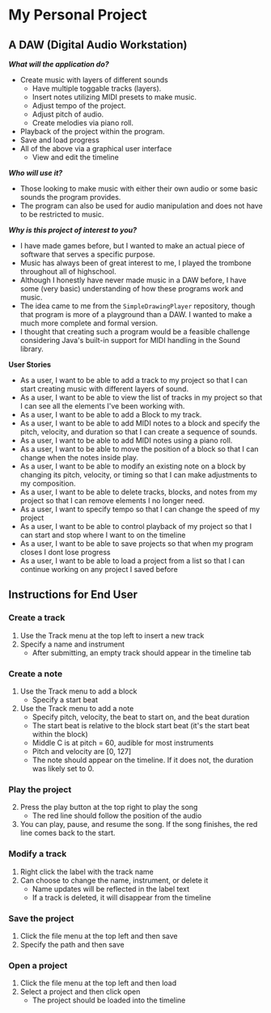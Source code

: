 # My Personal Project 

## A DAW (Digital Audio Workstation)

***What will the application do?***
- Create music with layers of different sounds
    - Have multiple toggable tracks (layers).
    - Insert notes utilizing MIDI presets to make music.
    - Adjust tempo of the project.
    - Adjust pitch of audio.
    - Create melodies via piano roll.
- Playback of the project within the program.
- Save and load progress
- All of the above via a graphical user interface
    - View and edit the timeline

***Who will use it?***
- Those looking to make music with either their own audio or some basic sounds the program provides.
- The program can also be used for audio manipulation and does not have to be restricted to music.

***Why is this project of interest to you?***
- I have made games before, but I wanted to make an actual piece of software that serves a specific purpose. 
- Music has always been of great interest to me, I played the trombone throughout all of highschool. 
- Although I honestly have never made music in a DAW before, I have some (very basic) understanding of how these programs work and music. 
- The idea came to me from the `SimpleDrawingPlayer` repository, though that program is more of a playground than a DAW. I wanted to make a much more complete and formal version.
- I thought that creating such a program would be a feasible challenge considering Java's built-in support for MIDI handling in the Sound library.

**User Stories**
- As a user, I want to be able to add a track to my project so that I can start creating music with different layers of sound.
- As a user, I want to be able to view the list of tracks in my project so that I can see all the elements I've been working with.
- As a user, I want to be able to add a Block to my track.
- As a user, I want to be able to add MIDI notes to a block and specify the pitch, velocity, and duration so that I can create a sequence of sounds.
- As a user, I want to be able to add MIDI notes using a piano roll.
- As a user, I want to be able to move the position of a block so that I can change when the notes inside play.
- As a user, I want to be able to modify an existing note on a block by changing its pitch, velocity, or timing so that I can make adjustments to my composition.
- As a user, I want to be able to delete tracks, blocks, and notes from my project so that I can remove elements I no longer need.
- As a user, I want to specify tempo so that I can change the speed of my project
- As a user, I want to be able to control playback of my project so that I can start and stop where I want to on the timeline
- As a user, I want to be able to save projects so that when my program closes I dont lose progress
- As a user, I want to be able to load a project from a list so that I can continue working on any project I saved before


## Instructions for End User

### Create a track
1. Use the Track menu at the top left to insert a new track
2. Specify a name and instrument
    - After submitting, an empty track should appear in the timeline tab

### Create a note
1. Use the Track menu to add a block
    - Specify a start beat
2. Use the Track menu to add a note
    - Specify pitch, velocity, the beat to start on, and the beat duration
    - The start beat is relative to the block start beat (it's the start beat within the block)
    - Middle C is at pitch = 60, audible for most instruments
    - Pitch and velocity are [0, 127]
    - The note should appear on the timeline. If it does not, the duration was likely set to 0.
    
### Play the project

2. Press the play button at the top right to play the song
    - The red line should follow the position of the audio
3. You can play, pause, and resume the song. If the song finishes, the red line comes back to the start.

### Modify a track
1. Right click the label with the track name
2. Can choose to change the name, instrument, or delete it
    - Name updates will be reflected in the label text
    - If a track is deleted, it will disappear from the timeline

### Save the project

1. Click the file menu at the top left and then save
2. Specify the path and then save

### Open a project

1. Click the file menu at the top left and then load
2. Select a project and then click open
    - The project should be loaded into the timeline